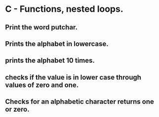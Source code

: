 # C - Functions, nested loops.
## Print the word putchar.
## Prints the alphabet in lowercase.
## prints the alphabet 10 times.
## checks if the value is in lower case through values of zero and one.
## Checks for an alphabetic character returns one or zero.
